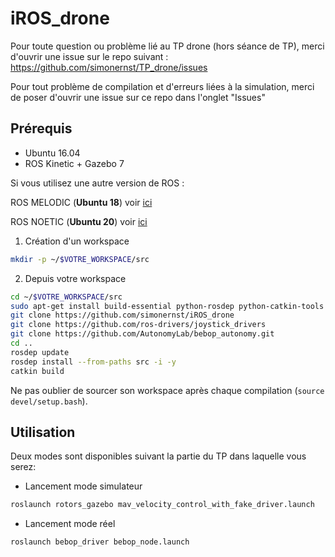 # iROS_drone

Pour toute question ou problème lié au TP drone (hors séance de TP), merci d'ouvrir une issue sur le repo suivant : https://github.com/simonernst/TP_drone/issues

Pour tout problème de compilation et d'erreurs liées à la simulation, merci de poser d'ouvrir une issue sur ce repo dans l'onglet "Issues"

## Prérequis

- Ubuntu 16.04
- ROS Kinetic + Gazebo 7

Si vous utilisez une autre version de ROS :

ROS MELODIC (**Ubuntu 18**) voir [ici](https://github.com/simonernst/iROS_drone/tree/melodic)

ROS NOETIC (**Ubuntu 20**) voir [ici](https://github.com/simonernst/iROS_drone/tree/noetic)

1. Création d'un workspace
```bash
mkdir -p ~/$VOTRE_WORKSPACE/src
```

2. Depuis votre workspace

```bash
cd ~/$VOTRE_WORKSPACE/src
sudo apt-get install build-essential python-rosdep python-catkin-tools
git clone https://github.com/simonernst/iROS_drone
git clone https://github.com/ros-drivers/joystick_drivers
git clone https://github.com/AutonomyLab/bebop_autonomy.git
cd ..
rosdep update
rosdep install --from-paths src -i -y
catkin build
```

Ne pas oublier de sourcer son workspace après chaque compilation (```source devel/setup.bash```). 

## Utilisation
Deux modes sont disponibles suivant la partie du TP dans laquelle vous serez:

- Lancement mode simulateur
```bash
roslaunch rotors_gazebo mav_velocity_control_with_fake_driver.launch
```
- Lancement mode réel
```bash
roslaunch bebop_driver bebop_node.launch
```
